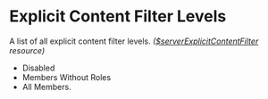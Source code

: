 # Explicit Content Filter Levels
A list of all explicit content filter levels. *([$serverExplicitContentFilter](https://djs-bdscript.gitbook.io/docs/serverexplicitcontentfilter) resource)*

- Disabled
- Members Without Roles
- All Members.

